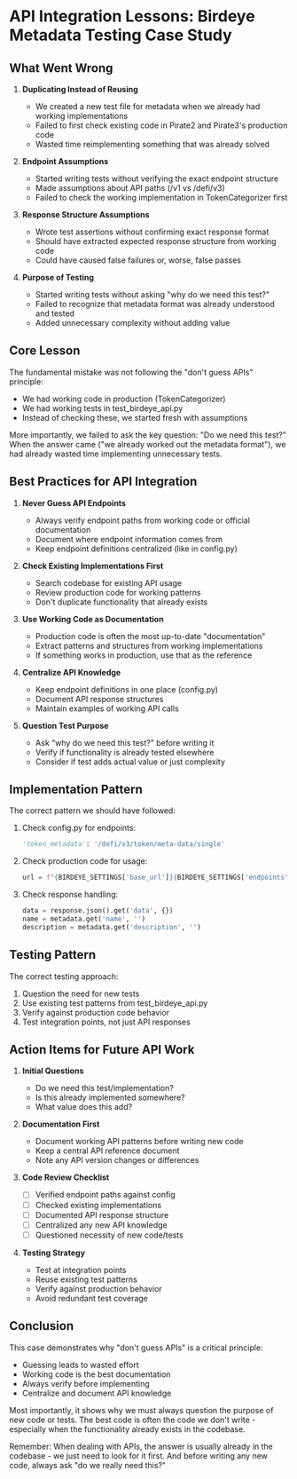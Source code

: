 # API Integration Lessons: Birdeye Metadata Testing Case Study

## What Went Wrong

1. **Duplicating Instead of Reusing**
   - We created a new test file for metadata when we already had working implementations
   - Failed to first check existing code in Pirate2 and Pirate3's production code
   - Wasted time reimplementing something that was already solved

2. **Endpoint Assumptions**
   - Started writing tests without verifying the exact endpoint structure
   - Made assumptions about API paths (/v1 vs /defi/v3)
   - Failed to check the working implementation in TokenCategorizer first

3. **Response Structure Assumptions**
   - Wrote test assertions without confirming exact response format
   - Should have extracted expected response structure from working code
   - Could have caused false failures or, worse, false passes

4. **Purpose of Testing**
   - Started writing tests without asking "why do we need this test?"
   - Failed to recognize that metadata format was already understood and tested
   - Added unnecessary complexity without adding value

## Core Lesson

The fundamental mistake was not following the "don't guess APIs" principle:
- We had working code in production (TokenCategorizer)
- We had working tests in test_birdeye_api.py
- Instead of checking these, we started fresh with assumptions

More importantly, we failed to ask the key question: "Do we need this test?" When the answer came ("we already worked out the metadata format"), we had already wasted time implementing unnecessary tests.

## Best Practices for API Integration

1. **Never Guess API Endpoints**
   - Always verify endpoint paths from working code or official documentation
   - Document where endpoint information comes from
   - Keep endpoint definitions centralized (like in config.py)

2. **Check Existing Implementations First**
   - Search codebase for existing API usage
   - Review production code for working patterns
   - Don't duplicate functionality that already exists

3. **Use Working Code as Documentation**
   - Production code is often the most up-to-date "documentation"
   - Extract patterns and structures from working implementations
   - If something works in production, use that as the reference

4. **Centralize API Knowledge**
   - Keep endpoint definitions in one place (config.py)
   - Document API response structures
   - Maintain examples of working API calls

5. **Question Test Purpose**
   - Ask "why do we need this test?" before writing it
   - Verify if functionality is already tested elsewhere
   - Consider if test adds actual value or just complexity

## Implementation Pattern

The correct pattern we should have followed:

1. Check config.py for endpoints:
   ```python
   'token_metadata': '/defi/v3/token/meta-data/single'
   ```

2. Check production code for usage:
   ```python
   url = f"{BIRDEYE_SETTINGS['base_url']}{BIRDEYE_SETTINGS['endpoints']['token_metadata']}/{token_address}"
   ```

3. Check response handling:
   ```python
   data = response.json().get('data', {})
   name = metadata.get('name', '')
   description = metadata.get('description', '')
   ```

## Testing Pattern

The correct testing approach:

1. Question the need for new tests
2. Use existing test patterns from test_birdeye_api.py
3. Verify against production code behavior
4. Test integration points, not just API responses

## Action Items for Future API Work

1. **Initial Questions**
   - Do we need this test/implementation?
   - Is this already implemented somewhere?
   - What value does this add?

2. **Documentation First**
   - Document working API patterns before writing new code
   - Keep a central API reference document
   - Note any API version changes or differences

3. **Code Review Checklist**
   - [ ] Verified endpoint paths against config
   - [ ] Checked existing implementations
   - [ ] Documented API response structure
   - [ ] Centralized any new API knowledge
   - [ ] Questioned necessity of new code/tests

4. **Testing Strategy**
   - Test at integration points
   - Reuse existing test patterns
   - Verify against production behavior
   - Avoid redundant test coverage

## Conclusion

This case demonstrates why "don't guess APIs" is a critical principle:
- Guessing leads to wasted effort
- Working code is the best documentation
- Always verify before implementing
- Centralize and document API knowledge

Most importantly, it shows why we must always question the purpose of new code or tests. The best code is often the code we don't write - especially when the functionality already exists in the codebase.

Remember: When dealing with APIs, the answer is usually already in the codebase - we just need to look for it first. And before writing any new code, always ask "do we really need this?"
